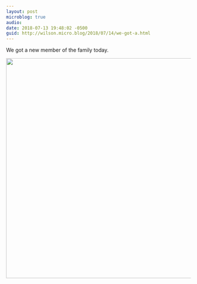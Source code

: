 ```yaml
---
layout: post
microblog: true
audio: 
date: 2018-07-13 19:48:02 -0500
guid: http://wilson.micro.blog/2018/07/14/we-got-a.html
---
```

We got a new member of the family today. 

<img src="http://wilson.micro.blog/uploads/2018/d931f06d87.jpg" width="600" height="600" />

